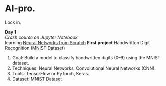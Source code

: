# AI-pro.
Lock in.

**Day 1**<br>
*Crash course on Jupyter Notebook*<br>
learning <a href="https://www.youtube.com/watch?v=Wo5dMEP_BbI&list=PLQVvvaa0QuDcjD5BAw2DxE6OF2tius3V3">Neural Networks from Scratch</a>
**First project** Handwritten Digit Recognition (MNIST Dataset) 
1.  Goal: Build a model to classify handwritten digits (0–9) using the MNIST dataset.
2.  Techniques: Neural Networks, Convolutional Neural Networks (CNN).
3.  Tools: TensorFlow or PyTorch, Keras.
4.  Dataset: MNIST Dataset

